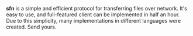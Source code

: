 **sfn** is a simple and efficient protocol for transferring files over network. It's easy to use, and full-featured client can be implemented in half an hour. Due to this simplicity, many implementations in different languages were created. Send yours.
